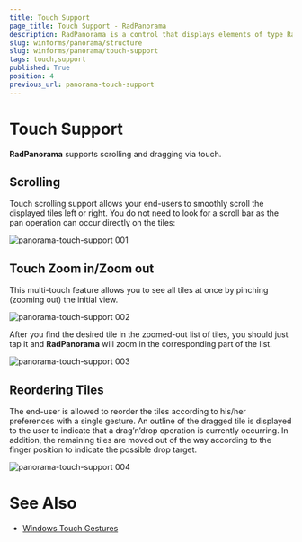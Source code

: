 ```yaml
---
title: Touch Support
page_title: Touch Support - RadPanorama
description: RadPanorama is a control that displays elements of type RadTileElement in a mosaic manner.
slug: winforms/panorama/structure
slug: winforms/panorama/touch-support
tags: touch,support
published: True
position: 4
previous_url: panorama-touch-support
---
```


# Touch Support

**RadPanorama** supports scrolling and dragging via touch.

## Scrolling

Touch scrolling support allows your end-users to smoothly scroll the displayed tiles left or right. You do not need to look for a scroll bar as the pan operation can occur directly on the tiles: 

![panorama-touch-support 001](images/panorama-touch-support001.png)

## Touch Zoom in/Zoom out

This multi-touch feature allows you to see all tiles at once by pinching (zooming out) the initial view. 

![panorama-touch-support 002](images/panorama-touch-support002.png)

After you find the desired tile in the zoomed-out list of tiles, you should just tap it and **RadPanorama** will zoom in the corresponding part of the list.

![panorama-touch-support 003](images/panorama-touch-support003.png)

## Reordering Tiles

The end-user is allowed to reorder the tiles according to his/her preferences with a single gesture. An outline of the dragged tile is displayed to the user to indicate that a drag’n’drop operation is currently occurring. In addition, the remaining tiles are moved out of the way according to the finger position to indicate the possible drop target.

![panorama-touch-support 004](images/panorama-touch-support004.png)

# See Also

* [Windows Touch Gestures](http://msdn.microsoft.com/en-us/library/windows/desktop/dd940543(v=vs.85).aspx)
